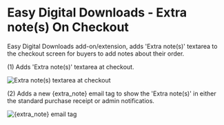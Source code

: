 # Easy Digital Downloads - Extra note(s) On Checkout
Easy Digital Downloads add-on/extension, adds 'Extra note(s)' textarea to the checkout screen for buyers to add notes about their order.

(1) Adds 'Extra note(s)' textarea at checkout.

![Extra note(s) textarea at checkout](https://dl.dropboxusercontent.com/u/21966579/edd-extra-notes-on-checkout/edd-extra-notes-on-checkout_001.png)

(2) Adds a new {extra_note} email tag to show the 'Extra note(s)' in either the standard purchase receipt or admin notificatios.

![{extra_note} email tag](https://dl.dropboxusercontent.com/u/21966579/edd-extra-notes-on-checkout/edd-extra-notes-on-checkout_002.png)
